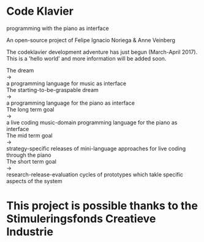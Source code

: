 # Code Klavier
programming with the piano as interface

An open-source project of Felipe Ignacio Noriega & Anne Veinberg 

The codeklavier development adventure has just begun (March-April 2017). This is a 'hello world' and more information will be added soon. 
<div class='dream'>
<div>The dream</div>                              <div>-></div>        <div>a programming language for music as interface</div></div>
<div class='dream'>
<div>The starting-to-be-graspable dream</div>     <div>-></div>        <div>a programming language for the piano as interface</div></div>
<div class='dream'>
<div>The long term goal</div>                     <div>-></div>        <div>a live coding music-domain programming language for the piano as interface</div></div>
<div class='dream'>
<div>The mid term goal</div>                     <div>-></div>        <div>strategy-specific releases of mini-language approaches for live coding through the piano</div></div>
<div class='dream'>
<div>The short term goal</div>                    <div>-></div>        <div>research-release-evaluation cycles of prototypes which takle specific aspects of the system</div></div>

# This project is possible thanks to the Stimuleringsfonds Creatieve Industrie
